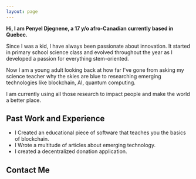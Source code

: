 ```yaml
---
layout: page
---
```


__Hi, I am Penyel Djegnene, a 17 y/o afro-Canadian currently based in Quebec.__

Since I was a kid, I have always been passionate about innovation. It started in primary school science class and evolved throughout the year as I developed a passion for everything stem-oriented.

Now I am a young adult looking back at how far I've gone from asking my science teacher why the skies are blue to researching emerging technologies like blockchain, AI, quantum computing. 

I am currently using all those research to impact people and make the world a better place.


## Past Work and Experience
- I Created an educational piece of software that teaches you the basics of blockchain.
- I Wrote a multitude of articles about emerging technology.
- I created a decentralized donation application.

## Contact Me

